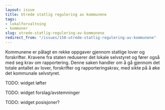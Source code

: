 ```yaml
---
layout: issue
title: Utrede statlig regulering av kommunene
tags:
- lokalforvaltning
- kommuner
slug: utrede-statlig-regulering-av-kommunene
redirect_from: "/issues/158-utrede-statlig-regulering-av-kommunene"
---
```


Kommunene er pålagt en rekke oppgaver gjennom statlige lover og forskrifter. Kravene fra staten reduserer det lokale selvstyret og fører også med seg krav om rapportering. Denne saken handler om å gå gjennom det totale antallet av lover, forskrifter og rapporteringskrav, med sikte på å øke det kommunale selvstyret.

TODO: widget løfter

TODO: widget forslag/avstemninger

TODO: widget posisjoner?

